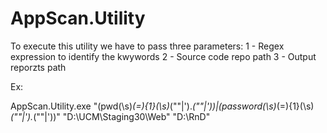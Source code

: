# AppScan.Utility
To execute this utility we have to pass three parameters:
1 - Regex expression to identify the kwywords
2 - Source code repo path
3 - Output reporzts path


Ex:

AppScan.Utility.exe "(pwd(\s)*(=){1}(\s)*(\""|\').*(\""|\'))|(password(\s)*(=){1}(\s)*(\""|\').*(\""|\'))" "D:\UCM\Staging30\Web" "D:\RnD"
